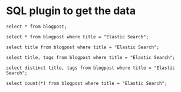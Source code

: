 # SQL plugin to get the data

```
select * from blogpost;
```

```
select * from blogpost where title = "Elastic Search";
```

```
select title from blogpost where title = "Elastic Search";
```

```
select title, tags from blogpost where title = "Elastic Search";
```

```
select distinct title, tags from blogpost where title = "Elastic Search";
```

```
select count(*) from blogpost where title = "Elastic Search";
```


